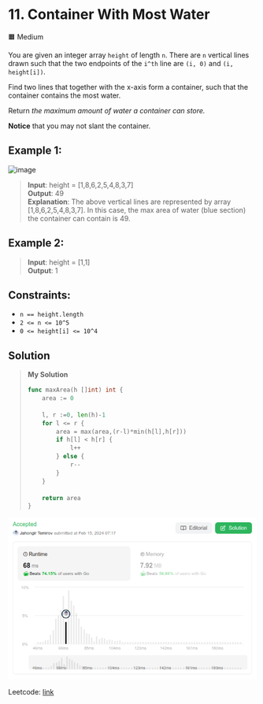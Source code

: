 # 11. Container With Most Water
🟧 Medium

You are given an integer array `height` of length `n`. There are `n` vertical lines drawn such that the two endpoints of the `i^th` line are `(i, 0)` and `(i, height[i])`.

Find two lines that together with the x-axis form a container, such that the container contains the most water.

Return *the maximum amount of water a container can store.*

**Notice** that you may not slant the container.

## Example 1:
![image](https://s3-lc-upload.s3.amazonaws.com/uploads/2018/07/17/question_11.jpg)
> **Input**: height = [1,8,6,2,5,4,8,3,7] \
> **Output**: 49 \
> **Explanation**: The above vertical lines are represented by array [1,8,6,2,5,4,8,3,7]. In this case, the max area of water (blue section) the container can contain is 49.

## Example 2:
> **Input**: height = [1,1] \
> **Output**: 1

## Constraints:
* `n == height.length`
* `2 <= n <= 10^5`
* `0 <= height[i] <= 10^4`

## Solution
> **My Solution**
> ```go
> func maxArea(h []int) int {
>     area := 0
> 
>     l, r :=0, len(h)-1
>     for l <= r {
>         area = max(area,(r-l)*min(h[l],h[r]))
>         if h[l] < h[r] {
>             l++
>         } else {
>             r--
>         }
>     }
> 
>     return area
> }
> ```

![result](11.png)

Leetcode: [link](https://leetcode.com/problems/container-with-most-water/description/)